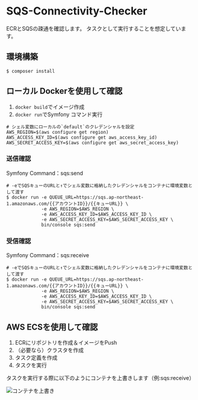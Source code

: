 # SQS-Connectivity-Checker

ECRとSQSの疎通を確認します。
タスクとして実行することを想定しています。


## 環境構築

```shell
$ composer install
```

## ローカル Dockerを使用して確認

1. `docker build`でイメージ作成
1. `docker run`でSymfony コマンド実行

```shell
# シェル変数にローカルの`default`のクレデンシャルを設定
AWS_REGION=$(aws configure get region)
AWS_ACCESS_KEY_ID=$(aws configure get aws_access_key_id)
AWS_SECRET_ACCESS_KEY=$(aws configure get aws_secret_access_key)
```

### 送信確認

Symfony Command：sqs:send

```shell
# -eでSQSキューのURLと↑でシェル変数に格納したクレデンシャルをコンテナに環境変数として渡す
$ docker run -e QUEUE_URL=https://sqs.ap-northeast-1.amazonaws.com/{{アカウントID}}/{{キューURL}} \
             -e AWS_REGION=$AWS_REGION \
             -e AWS_ACCESS_KEY_ID=$AWS_ACCESS_KEY_ID \
             -e AWS_SECRET_ACCESS_KEY=$AWS_SECRET_ACCESS_KEY \
             bin/console sqs:send
````

### 受信確認

Symfony Command：sqs:receive

```shell
# -eでSQSキューのURLと↑でシェル変数に格納したクレデンシャルをコンテナに環境変数として渡す
$ docker run -e QUEUE_URL=https://sqs.ap-northeast-1.amazonaws.com/{{アカウントID}}/{{キューURL}} \
             -e AWS_REGION=$AWS_REGION \
             -e AWS_ACCESS_KEY_ID=$AWS_ACCESS_KEY_ID \
             -e AWS_SECRET_ACCESS_KEY=$AWS_SECRET_ACCESS_KEY \
             bin/console sqs:send
````

## AWS ECSを使用して確認

1. ECRにリポジトリを作成＆イメージをPush
1. （必要なら）クラスタを作成
1. タスク定義を作成
1. タスクを実行

タスクを実行する際に以下のようにコンテナを上書きします（例:sqs:receive）

![コンテナを上書き](aws-ecs.png)